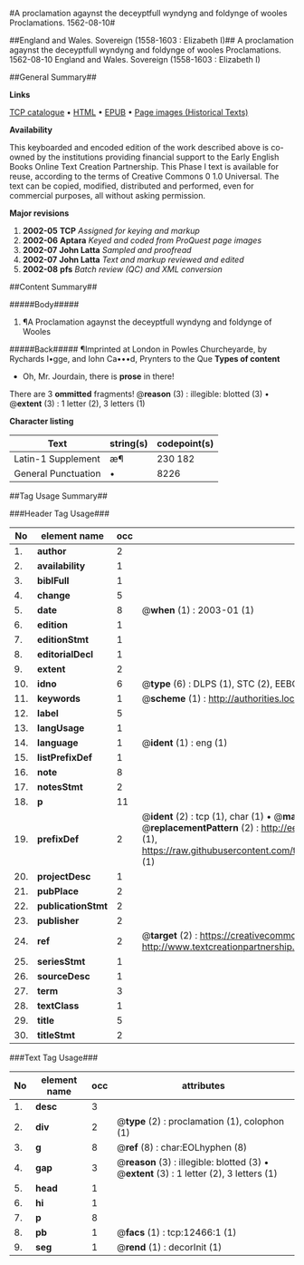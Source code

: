 #A proclamation agaynst the deceyptfull wyndyng and foldynge of wooles Proclamations. 1562-08-10#

##England and Wales. Sovereign (1558-1603 : Elizabeth I)##
A proclamation agaynst the deceyptfull wyndyng and foldynge of wooles
Proclamations. 1562-08-10
England and Wales. Sovereign (1558-1603 : Elizabeth I)

##General Summary##

**Links**

[TCP catalogue](http://www.ota.ox.ac.uk/tcp/)  • 
[HTML](http://tei.it.ox.ac.uk/tcp/Texts-HTML/free/A21/A21647.html)  • 
[EPUB](http://tei.it.ox.ac.uk/tcp/Texts-EPUB/free/A21/A21647.epub) • 
[Page images (Historical Texts)](https://data.historicaltexts.jisc.ac.uk/view?pubId=eebo-99847433e&pageId=eebo-99847433e-12466-1)

**Availability**

This keyboarded and encoded edition of the
	       work described above is co-owned by the institutions
	       providing financial support to the Early English Books
	       Online Text Creation Partnership. This Phase I text is
	       available for reuse, according to the terms of Creative
	       Commons 0 1.0 Universal. The text can be copied,
	       modified, distributed and performed, even for
	       commercial purposes, all without asking permission.

**Major revisions**

1. __2002-05__ __TCP__ *Assigned for keying and markup*
1. __2002-06__ __Aptara__ *Keyed and coded from ProQuest page images*
1. __2002-07__ __John Latta__ *Sampled and proofread*
1. __2002-07__ __John Latta__ *Text and markup reviewed and edited*
1. __2002-08__ __pfs__ *Batch review (QC) and XML conversion*

##Content Summary##

#####Body#####

1. ¶A Proclamation agaynst the deceyptfull wyndyng
and foldynge of Wooles

#####Back#####
¶Imprinted at London in Powles Churcheyarde, by Rychards I•gge, and
Iohn Ca•••d, Prynters to the Que
**Types of content**

  * Oh, Mr. Jourdain, there is **prose** in there!

There are 3 **ommitted** fragments! 
 @__reason__ (3) : illegible: blotted (3)  •  @__extent__ (3) : 1 letter (2), 3 letters (1)

**Character listing**


|Text|string(s)|codepoint(s)|
|---|---|---|
|Latin-1 Supplement|æ¶|230 182|
|General Punctuation|•|8226|

##Tag Usage Summary##

###Header Tag Usage###

|No|element name|occ|attributes|
|---|---|---|---|
|1.|__author__|2||
|2.|__availability__|1||
|3.|__biblFull__|1||
|4.|__change__|5||
|5.|__date__|8| @__when__ (1) : 2003-01 (1)|
|6.|__edition__|1||
|7.|__editionStmt__|1||
|8.|__editorialDecl__|1||
|9.|__extent__|2||
|10.|__idno__|6| @__type__ (6) : DLPS (1), STC (2), EEBO-CITATION (1), PROQUEST (1), VID (1)|
|11.|__keywords__|1| @__scheme__ (1) : http://authorities.loc.gov/ (1)|
|12.|__label__|5||
|13.|__langUsage__|1||
|14.|__language__|1| @__ident__ (1) : eng (1)|
|15.|__listPrefixDef__|1||
|16.|__note__|8||
|17.|__notesStmt__|2||
|18.|__p__|11||
|19.|__prefixDef__|2| @__ident__ (2) : tcp (1), char (1)  •  @__matchPattern__ (2) : ([0-9\-]+):([0-9IVX]+) (1), (.+) (1)  •  @__replacementPattern__ (2) : http://eebo.chadwyck.com/downloadtiff?vid=$1&page=$2 (1), https://raw.githubusercontent.com/textcreationpartnership/Texts/master/tcpchars.xml#$1 (1)|
|20.|__projectDesc__|1||
|21.|__pubPlace__|2||
|22.|__publicationStmt__|2||
|23.|__publisher__|2||
|24.|__ref__|2| @__target__ (2) : https://creativecommons.org/publicdomain/zero/1.0/ (1), http://www.textcreationpartnership.org/docs/. (1)|
|25.|__seriesStmt__|1||
|26.|__sourceDesc__|1||
|27.|__term__|3||
|28.|__textClass__|1||
|29.|__title__|5||
|30.|__titleStmt__|2||


###Text Tag Usage###

|No|element name|occ|attributes|
|---|---|---|---|
|1.|__desc__|3||
|2.|__div__|2| @__type__ (2) : proclamation (1), colophon (1)|
|3.|__g__|8| @__ref__ (8) : char:EOLhyphen (8)|
|4.|__gap__|3| @__reason__ (3) : illegible: blotted (3)  •  @__extent__ (3) : 1 letter (2), 3 letters (1)|
|5.|__head__|1||
|6.|__hi__|1||
|7.|__p__|8||
|8.|__pb__|1| @__facs__ (1) : tcp:12466:1 (1)|
|9.|__seg__|1| @__rend__ (1) : decorInit (1)|
